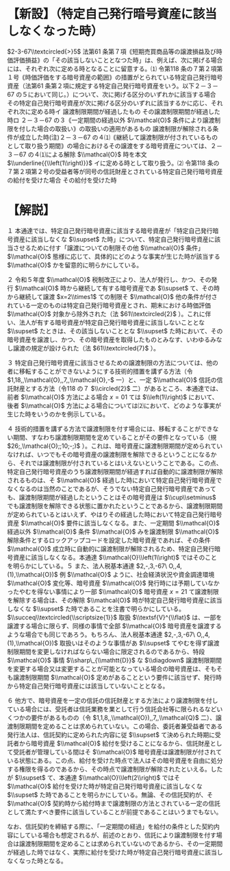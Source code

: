 # 【新設】（特定自己発行暗号資産に該当しなくなった時）

$2-3-67\\textcircled{>}5$ 法第61 条第７項｟短期売買商品等の譲渡損益及び時価評価損益｠の「その該当しないこととなつた時」は、例えば、次に掲げる場合には、それぞれ次に定める時となることに留意する。⑴ 令第118 条の７第２項第１号｟時価評価をする暗号資産の範囲｠の措置がとられている特定自己発行暗号資産（法第61 条第２項に規定する特定自己発行暗号資産をいう。以下２－３－67 の５において同じ。）について、次に掲げる区分のいずれかに該当する場合 その特定自己発行暗号資産が次に掲げる区分のいずれに該当するかに応じ、それぞれ次に定める時イ 譲渡制限期間が経過したもの その譲渡制限期間が経過した時ロ ２－３－67 の３｟一定期間の経過以外 $\\mathcal{O}$ 条件により譲渡制限を付した場合の取扱い｠の取扱いの適用があるもの 譲渡制限が解除される条件が成立した時(注)２－３－67 の４⑴｟継続して譲渡制限が付されているものとして取り扱う期間｠の場合におけるその譲渡をする暗号資産については、２－３－67 の４⑴による解除 $\\mathcal{O}$ 時を本文 $\\underline{{\\left(1\\right)}}$ イに定める時として取り扱う。⑵ 令第118 条の７第２項第２号の受益者等が同号の信託財産とされている特定自己発行暗号資産の給付を受けた場合 その給付を受けた時

# 【解説】

１ 本通達では、特定自己発行暗号資産に該当する暗号資産が「特定自己発行暗号資産に該当しなくな $\\supset$ た時」について、特定自己発行暗号資産に該当させるために付す「譲渡についての制限その他 $\\mathcal{O}$ 条件」 $\\mathcal{O}$ 態様に応じて、具体的にどのような事実が生じた時が該当する $\\mathcal{O}$ かを留意的に明らかにしている。

２ 令和５年度 $\\mathcal{O}$ 税制改正により、法人が発行し、かつ、その発行 $\\mathcal{O}$ 時から継続して有する暗号資産であ $\\supset$ て、その時から継続して譲渡 $x=2\\times1$ ての制限そ $\\mathcal{O}$ 他の条件が付されている一定のものは特定自己発行暗号資産とされ、期末における時価評価 $\\mathcal{O}$ 対象から除外された（法 $61\\textcircled{2}$ ）。これに伴い、法人が有する暗号資産が特定自己発行暗号資産に該当しないこととな $\\supset$ たときは、その該当しないこととな $\\supset$ た時において、その暗号資産を譲渡し、かつ、その暗号資産を取得したものとみなす、いわゆるみなし譲渡の規定が設けられた（法 $61\\textcircled{7}$ ）。

３ 特定自己発行暗号資産に該当させるための譲渡制限の方法については、他の者に移転することができないようにする技術的措置を講ずる方法（令 $1,18,,\\mathcal{O},,7,,\\mathcal{O},-$ 一）と、一定 $\\mathcal{O}$ 信託の信託財産とする方法（令118 の７ $\\circled{2}$ 二）があるところ、本通達では、前者 $\\mathcal{O}$ 方法による場合 $x=01$ ては $\\left(1\\right)$ において、後者 $\\mathcal{O}$ 方法による場合については⑵において、どのような事実が生じた時をいうのかを例示している。

４ 技術的措置を講ずる方法で譲渡制限を付す場合には、移転することができない期間、すなわち譲渡制限期間を定めていることがその要件となっている（規 $26;,\\mathcal{O};;10;-;)$ ）。これは、暗号資産に譲渡制限期間が定められていなければ、いつでもその暗号資産の譲渡制限を解除できるということになるから、それでは譲渡制限が付されているとはいえないということである。この点、特定自己発行暗号資産のうち譲渡制限期間が経過すれば自動的に譲渡制限が解除されるものは、そ $\\mathcal{O}$ 経過した時において特定自己発行暗号資産でなくなるのは当然のことであるが、そうでない特定自己発行暗号資産であっても、譲渡制限期間が経過したということはその暗号資産は $\\cup\\setminus$ でも譲渡制限を解除できる状態に置かれたということであるから、譲渡制限期間が定められているとはいえず、やはりその経過した時において特定自己発行暗号資産 $\\mathcal{O}$ 要件に該当しなくなる。また、一定期間 $\\mathcal{O}$ 経過以外 $\\mathcal{O}$ 条件 $\\mathcal{O}$ みを譲渡制限 $\\mathcal{O}$ 解除条件とするロックアップコードを設定した暗号資産であれば、その条件 $\\mathcal{O}$ 成立時に自動的に譲渡制限が解除されるため、特定自己発行暗号資産に該当しなくなる。本通達 $\\mathcal{O}\\left(1\\right)$ ではそのことを明らかにしている。５ また、法人税基本通達 $2,-,3,-67\ O,,4,(1),\\mathcal{O})$ 例 $\\mathcal{O}$ ように、社会経済状況や資金調達環境 $\\mathcal{O}$ 変化等、暗号資産 $\\mathcal{O}$ 発行時には予期していなかったやむを得ない事情により一部 $\\mathcal{O}$ 暗号資産 $x=21$ て譲渡制限を解除する場合は、その解除 $\\mathcal{O}$ 時が特定自己発行暗号資産に該当しなくな $\\supset$ た時であることを注書で明らかにしている。 $\\succeq\\textcircled{\\scriptsize{1}}$ 取扱 $\\textsf{V}^{\\flat}$ は、一部を譲渡する場合に限らず、同様の事情で全部 $\\mathcal{O}$ 暗号資産を譲渡するような場合でも同じであろう。もちろん、法人税基本通達 $2,-,3,-67\ O,,4,(1),\\mathcal{O})$ 取扱いはそのような事情があ $\\supset$ てやむを得ず譲渡制限期間を変更しなければならない場合に限定されるのであるから、特段 $\\mathcal{O}$ 事情 $\\sharp\_{\\mathtt{D}}$ な $\\diagdown$ 譲渡制限期間を変更する場合又は変更することが可能となっている場合の暗号資産は、そもそも譲渡制限期間 $\\mathcal{O}$ 定めがあることという要件に該当せず、発行時から特定自己発行暗号資産には該当していないこととなる。

６ 他方で、暗号資産を一定の信託の信託財産とする方法により譲渡制限を付している場合には、受託者は信託業務を業として行う信託会社等に限られるなどいくつかの要件があるものの（令 $1,1,8,,\\mathcal{O}),,7,,\\mathcal{Q}$ 二）、譲渡制限期間を定めることは求められていない。この場合、委託者兼受益者である発行法人は、信託契約に定められた内容に従 $\\supset$ て決められた時期に受託者から暗号資産 $\\mathcal{O}$ 給付を受けることになるから、信託財産として受託者が管理している間はそ $\\mathcal{O}$ 暗号資産は譲渡制限が付されている状態にある。この点、給付を受けた時点で法人はその暗号資産を自由に処分する権限を得るのであるから、その時点で譲渡制限が解除されたといえる。したが $\\supset$ て、本通達 $\\mathcal{O}\\left(2\\right)$ ではそ $\\mathcal{O}$ 給付を受けた時が特定自己発行暗号資産に該当しなくな $\\supset$ た時であることを明らかにしている。無論、その信託契約が、そ $\\mathcal{O}$ 契約時から給付時まで譲渡制限の方法とされている一定の信託として満たすべき要件に該当していることが前提であることはいうまでもない。

なお、信託契約を締結する際に、「一定期間の経過」を給付の条件とした契約内容にしている場合も想定されるが、前述のとおり、信託により譲渡制限を付す場合は譲渡制限期間を定めることは求められていないのであるから、その一定期間が経過した時ではなく、実際に給付を受けた時が特定自己発行暗号資産に該当しなくなった時となる。